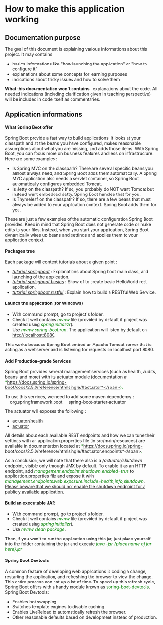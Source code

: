 # How to make this application working
## Documentation purpose
The goal of this document is explaining various informations about this project. It may contains : 
- basics informations like "how launching the application" or "how to configure it"
- explanations about some concepts for learning purposes
- indications about tricky issues and how to solve them

**What this documentation won't contains :** explanations about the code. All needed indications (including clarification given in teaching perspective) will be included in code itself as commentaries.

## Application informations
#### What Spring Boot offer
Spring Boot provide a fast way to build applications. It looks at your classpath and at the beans you have configured, makes reasonable assumptions about what you are missing, and adds those items. With Spring Boot, you can focus more on business features and less on infrastructure. Here are some examples :
- Is Spring MVC on the classpath? There are several specific beans you almost always need, and Spring Boot adds them automatically. A Spring MVC application also needs a servlet container, so Spring Boot automatically configures embedded Tomcat.
- Is Jetty on the classpath? If so, you probably do NOT want Tomcat but instead want embedded Jetty. Spring Boot handles that for you.
- Is Thymeleaf on the classpath? If so, there are a few beans that must always be added to your application context. Spring Boot adds them for you.

These are just a few examples of the automatic configuration Spring Boot provides. Keeo in mind that Spring Boot does not generate code or make edits to your files. Instead, when you start your application, Spring Boot dynamically wires up beans and settings and applies them to your application context. 

#### Packages tree
Each package will content tutorials about a given point :
- <u>*tutorial.springboot*</u> : Explanations about Spring boot main class, and launching of the application.
- <u>*tutorial.springboot.basics*</u> : Show of to create basic HelloWorld rest application.
- <u>*tutorial.springboot.restful*</u> : Explain how to build a RESTful Web Service.

#### Launch the application (for Windows)
- With command prompt, go to project's folder.
- Check it well contains <span style="color: green;">*mvnw*</span> file (provided by default if project was created using <span style="color: green;">*spring initializr*</span>).
- Use <span style="color: green;">*mvnw spring-boot:run*</span>. The application will listen by default on <a href="http://localhost:8080">http://localhost:8080</a>.

This works because Spring Boot embed an Apache Tomcat server that is acting as a webserver and is listening for requests on localhost port 8080.

#### Add Production-grade Services
 Spring Boot provides several management services (such as health, audits, beans, and more) with its actuator module (documentation at <span style="color: green;">*https://docs.spring.io/spring-boot/docs/2.5.0/reference/htmlsingle/#actuator*</span>).
 
To use this services, we need to add some maven dependency :
<dependency>
&nbsp;&nbsp;&nbsp;&nbsp;<groupId>org.springframework.boot</groupId>
&nbsp;&nbsp;&nbsp;&nbsp;<artifactId>spring-boot-starter-actuator</artifactId>
</dependency>

The actuator will exposes the following :
- <a href="http://localhost:8080/actuator/health">actuator/health</a>
- <a href="http://localhost:8080/actuator">actuator</a>

All details about each available REST endpoints and how we can tune their settings with an application.properties file (in src/main/resources) are available in documentation located at <span style="color: green;">*https://docs.spring.io/spring-boot/docs/2.5.0/reference/htmlsingle/#actuator.endpoints*</span>.

As a conclusion, we will note that there also is a */actuator/shutdown* endpoint, visible only through JMX by default. To enable it as an HTTP endpoint, add <span style="color: green;">*management.endpoint.shutdown.enabled=true*</span> to application.properties file and expose it with <span style="color: green;">*management.endpoints.web.exposure.include=health,info,shutdown*</span>.
<br/><u>Please beware that we should not enable the shutdown endpoint for a publicly available application.</u>

#### Build an executable JAR
- With command prompt, go to project's folder.
- Check it well contains <span style="color: green;">*mvnw*</span> file (provided by default if project was created using <span style="color: green;">*spring initializr*</span>).
- Use <span style="color: green;">*mvnw clean package*</span>.

Then, if you wan't to run the application using this jar, just place yourself into the folder containing the jar and execute <span style="color: green;">*java -jar {place name of jar here}.jar*</span>

#### Spring Boot Devtools


A common feature of developing web applications is coding a change, restarting the application, and refreshing the browser to view the change. This entire process can eat up a lot of time. To speed up this refresh cycle, Spring Boot offers with a handy module known as <span style="color: green;">spring-boot-devtools</span>. Spring Boot Devtools:
- Enables hot swapping.
- Switches template engines to disable caching.
- Enables LiveReload to automatically refresh the browser.
- Other reasonable defaults based on development instead of production.


